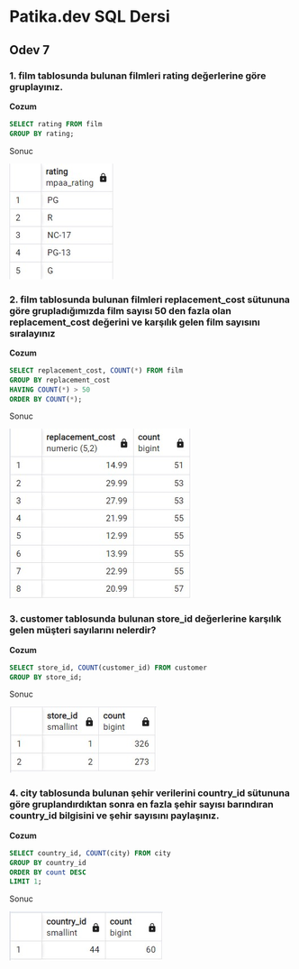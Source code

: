 # Patika.dev SQL Dersi
## Odev 7

### 1. film tablosunda bulunan filmleri rating değerlerine göre gruplayınız.

**Cozum** 

```SQL
SELECT rating FROM film
GROUP BY rating;
```

Sonuc

![Sonuc1](/images/SqlOdev7_1.jpg)

### 2. film tablosunda bulunan filmleri replacement_cost sütununa göre grupladığımızda film sayısı 50 den fazla olan replacement_cost değerini ve karşılık gelen film sayısını sıralayınız

**Cozum**
```SQL
SELECT replacement_cost, COUNT(*) FROM film
GROUP BY replacement_cost
HAVING COUNT(*) > 50
ORDER BY COUNT(*);
```

Sonuc

![Sonuc2](/images/SqlOdev7_3.jpg)

### 3. customer tablosunda bulunan store_id değerlerine karşılık gelen müşteri sayılarını nelerdir?

**Cozum**
```SQL
SELECT store_id, COUNT(customer_id) FROM customer
GROUP BY store_id;
```

Sonuc

![Sonuc3](/images/SqlOdev7_4.jpg)

###  4. city tablosunda bulunan şehir verilerini country_id sütununa göre gruplandırdıktan sonra en fazla şehir sayısı barındıran country_id bilgisini ve şehir sayısını paylaşınız.


**Cozum**
```SQL
SELECT country_id, COUNT(city) FROM city
GROUP BY country_id
ORDER BY count DESC
LIMIT 1;
```

Sonuc

![Sonuc3](/images/SqlOdev7_5.jpg)
